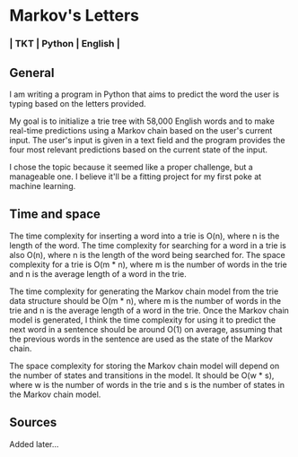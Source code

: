 # Markov's Letters
### | TKT | Python | English |
## General
I am writing a program in Python that aims to predict the word the user is typing based on the letters provided. 

My goal is to initialize a trie tree with 58,000 English words and to make real-time predictions using a Markov chain based on the user's current input. The user's input is given in a text field and the program provides the four most relevant predictions based on the current state of the input.

I chose the topic because it seemed like a proper challenge, but a manageable one. I believe it'll be a fitting project for my first poke at machine learning.

## Time and space
The time complexity for inserting a word into a trie is O(n), where n is the length of the word. The time complexity for searching for a word in a trie is also O(n), where n is the length of the word being searched for. The space complexity for a trie is O(m * n), where m is the number of words in the trie and n is the average length of a word in the trie.

The time complexity for generating the Markov chain model from the trie data structure should be O(m * n), where m is the number of words in the trie and n is the average length of a word in the trie. Once the Markov chain model is generated, I think the time complexity for using it to predict the next word in a sentence should be around O(1) on average, assuming that the previous words in the sentence are used as the state of the Markov chain.

The space complexity for storing the Markov chain model will depend on the number of states and transitions in the model. It should be O(w * s), where w is the number of words in the trie and s is the number of states in the Markov chain model.

## Sources
Added later...
